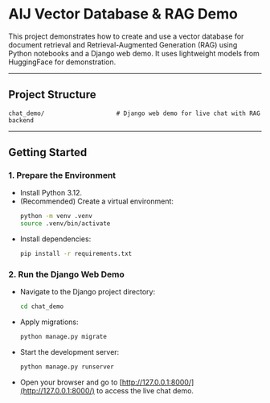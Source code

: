 # AIJ Vector Database & RAG Demo

This project demonstrates how to create and use a vector database for document retrieval and Retrieval-Augmented Generation (RAG) using Python notebooks and a Django web demo. It uses lightweight models from HuggingFace for demonstration.

---

## Project Structure

```
chat_demo/                    # Django web demo for live chat with RAG backend
```

---

## Getting Started

### 1. Prepare the Environment

- Install Python 3.12.
- (Recommended) Create a virtual environment:
  ```sh
  python -m venv .venv
  source .venv/bin/activate
  ```
- Install dependencies:
  ```sh
  pip install -r requirements.txt
  ```

### 2. Run the Django Web Demo

- Navigate to the Django project directory:
  ```sh
  cd chat_demo
  ```
- Apply migrations:
  ```sh
  python manage.py migrate
  ```
- Start the development server:
  ```sh
  python manage.py runserver
  ```
- Open your browser and go to [http://127.0.0.1:8000/](http://127.0.0.1:8000/) to access the live chat demo.